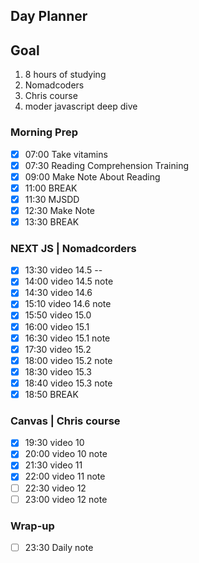 ## Day Planner

## Goal 
1. 8 hours of studying
2. Nomadcoders
3. Chris course
4. moder javascript deep dive

### Morning Prep

- [x] 07:00 Take vitamins
- [x] 07:30 Reading Comprehension Training
- [x] 09:00 Make Note About Reading
- [x] 11:00 BREAK
- [x] 11:30 MJSDD
- [x] 12:30 Make Note
- [x] 13:30 BREAK

### NEXT JS |  Nomadcorders
- [x] 13:30 video 14.5 --
- [x] 14:00 video  14.5 note
- [x] 14:30 video 14.6
- [x] 15:10 video 14.6 note
- [x] 15:50 video 15.0
- [x] 16:00 video 15.1
- [x] 16:30 video 15.1 note
- [x] 17:30 video 15.2
- [x] 18:00 video 15.2 note
- [x] 18:30 video 15.3
- [x] 18:40 video 15.3 note
- [x] 18:50 BREAK

### Canvas | Chris course

- [x] 19:30 video 10
- [x] 20:00 video 10 note
- [x] 21:30 video 11
- [x] 22:00 video 11 note
- [ ] 22:30 video 12
- [ ] 23:00 video 12 note

### Wrap-up
- [ ] 23:30 Daily note

 


